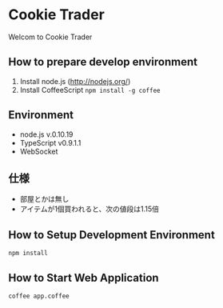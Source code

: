 # Cookie Trader

Welcom to Cookie Trader

## How to prepare develop environment
1. Install node.js (http://nodejs.org/)
2. Install CoffeeScript
```npm install -g coffee```

## Environment

- node.js v.0.10.19
- TypeScript v0.9.1.1
- WebSocket

## 仕様

- 部屋とかは無し
- アイテムが1個買われると、次の値段は1.15倍

## How to Setup Development Environment

    npm install


## How to Start Web Application

    coffee app.coffee

